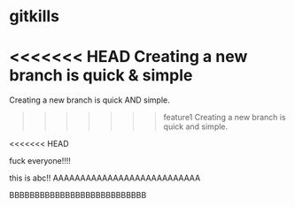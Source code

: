 # gitkills
<<<<<<< HEAD
Creating a new branch is quick & simple
=======
Creating a new branch is quick AND simple.
>>>>>>> feature1
Creating a new branch is quick and simple.

<<<<<<< HEAD

fuck everyone!!!!

this is abc!!
AAAAAAAAAAAAAAAAAAAAAAAAAAA


BBBBBBBBBBBBBBBBBBBBBBBBBBB
